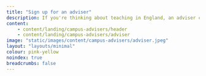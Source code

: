 ```yaml
---
title: "Sign up for an adviser"
description: If you're thinking about teaching in England, an adviser can offer free one-to-one support as little or as often as you need it.
content:
    - content/landing/campus-advisers/header
    - content/landing/campus-advisers/adviser
image: "static/images/content/campus-advisers/adviser.jpeg"
layout: "layouts/minimal"
colour: pink-yellow
noindex: true
breadcrumbs: false
---
```

